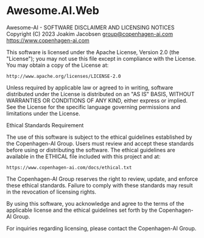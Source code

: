 # Awesome.AI.Web
  
Awesome-AI - SOFTWARE DISCLAIMER AND LICENSING NOTICES
Copyright (C) 2023 Joakim Jacobsen <group@copenhagen-ai.com>
https://www.copenhagen-ai.com


This software is licensed under the Apache License, Version 2.0 (the "License"); you may not use this file except in compliance with the License. You may obtain a copy of the License at:

    http://www.apache.org/licenses/LICENSE-2.0

Unless required by applicable law or agreed to in writing, software distributed under the License is distributed on an "AS IS" BASIS, WITHOUT WARRANTIES OR CONDITIONS OF ANY KIND, either express or implied. See the License for the specific language governing permissions and limitations under the License.


Ethical Standards Requirement

The use of this software is subject to the ethical guidelines established by the Copenhagen-AI Group. Users must review and accept these standards before using or distributing the software. The ethical guidelines are available in the ETHICAL file included with this project and at:

    https://www.copenhagen-ai.com/docs/ethical.txt

The Copenhagen-AI Group reserves the right to review, update, and enforce these ethical standards. Failure to comply with these standards may result in the revocation of licensing rights.

By using this software, you acknowledge and agree to the terms of the applicable license and the ethical guidelines set forth by the Copenhagen-AI Group.

For inquiries regarding licensing, please contact the Copenhagen-AI Group.